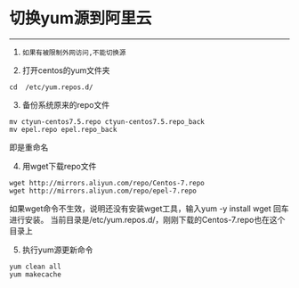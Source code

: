 #   切换yum源到阿里云

---

1.  `如果有被限制外网访问,不能切换源`

2.  打开centos的yum文件夹

```
cd  /etc/yum.repos.d/
```

3.  备份系统原来的repo文件

```
mv ctyun-centos7.5.repo ctyun-centos7.5.repo_back
mv epel.repo epel.repo_back
```
即是重命名

4.  用wget下载repo文件

```
wget http://mirrors.aliyun.com/repo/Centos-7.repo
wget http://mirrors.aliyun.com/repo/epel-7.repo
```

如果wget命令不生效，说明还没有安装wget工具，输入yum -y install wget 回车进行安装。
当前目录是/etc/yum.repos.d/，刚刚下载的Centos-7.repo也在这个目录上

5.  执行yum源更新命令
```
yum clean all
yum makecache
```
